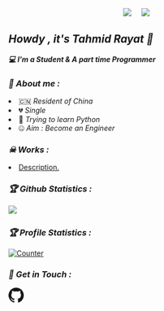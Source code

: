 <!-- Github README -->
<p align="center"><a href="https://github.com/jide23work/Description">
<img height="165" src="https://github-readme-stats.vercel.app/api?username=jide23&show_icons=true&include_all_commits=true&theme=react&cache_seconds=3200&hide_border=true" /></a>
&nbsp;&nbsp;&nbsp;
<a href="https://github.com/htr-tech"><img src="https://github-readme-stats.vercel.app/api/top-langs/?username=jide23&layout=compact&theme=react&hide_border=true" />
</a></p>

<h2><b><i>Howdy , it's Tahmid Rayat 👋</i></b></h2>
<b><i>💻 I'm a Student & A part time Programmer</i></b>

<h3><b><i>🤠 About me :</i></b></h3>
<li> 🇨🇳 <i>Resident of China</i></li>
<li> 💔 <i>Single</i></li>
<li> 🐍 <i>Trying to learn Python</i></li>
<li> 🤐 <i>Aim : Become an Engineer</i></li>

<h3><b><i>☠ Works :</i></b></h3>
<li> <a href="https://github.com/jide23work/Description">Description.</a>


<h3><b><i>🏆 Github Statistics :</i></b></h3>
<a href="https://github.com/jide23"><img width=550 src="https://github-profile-trophy.vercel.app/?username=jide23&theme=dracula&no-frame=true&title=Followers,Stars,Commit,Repository,Issues"/></a>

<h3><b><i>🏆 Profile Statistics :</i></b></h3>
<a href="https://github.com/jide23"><img height="25" title="Counter" src="https://komarev.com/ghpvc/?username=htr-tech&color=blueviolet&style=flat-square"></a>

<h3><b><i>📡 Get in Touch :</i></b></h3>
<a href="https://github.com/jide23"><img align="left" title="Github" alt="Github" width="30px" src="assets/github.png" /></a>

